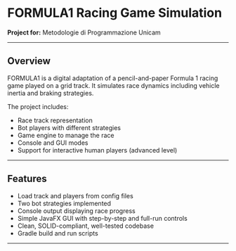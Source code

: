 # FORMULA1 Racing Game Simulation

**Project for:** Metodologie di Programmazione Unicam

---

## Overview

FORMULA1 is a digital adaptation of a pencil-and-paper Formula 1 racing game played on a grid track. It simulates race dynamics including vehicle inertia and braking strategies.

The project includes:

- Race track representation
- Bot players with different strategies
- Game engine to manage the race
- Console and GUI modes
- Support for interactive human players (advanced level)

---

## Features

- Load track and players from config files
- Two bot strategies implemented
- Console output displaying race progress
- Simple JavaFX GUI with step-by-step and full-run controls
- Clean, SOLID-compliant, well-tested codebase
- Gradle build and run scripts

---